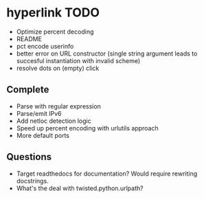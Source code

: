 # hyperlink TODO

* Optimize percent decoding
* README
* pct encode userinfo
* better error on URL constructor (single string argument leads to succesful instantiation with invalid scheme)
* resolve dots on (empty) click

## Complete

* Parse with regular expression
* Parse/emit IPv6
* Add netloc detection logic
* Speed up percent encoding with urlutils approach
* More default ports


## Questions

* Target readthedocs for documentation? Would require rewriting docstrings.
* What's the deal with twisted.python.urlpath?
